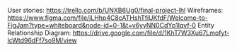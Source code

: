 User stories: https://trello.com/b/UNXB6Ug0/final-project-lhl
Wireframes: https://www.figma.com/file/jLHhp4C8cATHshTfiUKfdF/Welcome-to-FigJam?type=whiteboard&node-id=0-1&t=v6yyNN0CdYp1Iqvf-0
Entity Relationship Diagram: https://drive.google.com/file/d/1KhT7W3Xu67Lmofyt-lcWtd96dFf7so9M/view